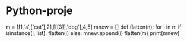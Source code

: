 # Python-proje
 m = [[1,'a',['cat'],2],[[[3]],'dog'],4,5]
mnew = []
def flatten(n):
    for i in n:
        if isinstance(i, list):
            flatten(i)
        else:
            mnew.append(i)
flatten(m)
print(mnew)